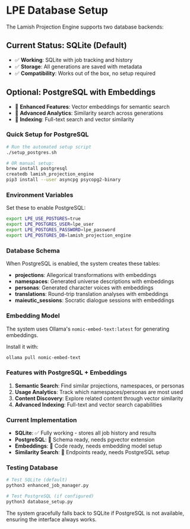 # LPE Database Setup

The Lamish Projection Engine supports two database backends:

## Current Status: SQLite (Default)
- ✅ **Working**: SQLite with job tracking and history
- ✅ **Storage**: All generations are saved with metadata
- ✅ **Compatibility**: Works out of the box, no setup required

## Optional: PostgreSQL with Embeddings
- 🚧 **Enhanced Features**: Vector embeddings for semantic search
- 🚧 **Advanced Analytics**: Similarity search across generations
- 🚧 **Indexing**: Full-text search and vector similarity

### Quick Setup for PostgreSQL

```bash
# Run the automated setup script
./setup_postgres.sh

# OR manual setup:
brew install postgresql
createdb lamish_projection_engine
pip3 install --user asyncpg psycopg2-binary
```

### Environment Variables

Set these to enable PostgreSQL:

```bash
export LPE_USE_POSTGRES=true
export LPE_POSTGRES_USER=lpe_user
export LPE_POSTGRES_PASSWORD=lpe_password
export LPE_POSTGRES_DB=lamish_projection_engine
```

### Database Schema

When PostgreSQL is enabled, the system creates these tables:

- **projections**: Allegorical transformations with embeddings
- **namespaces**: Generated universe descriptions with embeddings  
- **personas**: Generated character voices with embeddings
- **translations**: Round-trip translation analyses with embeddings
- **maieutic_sessions**: Socratic dialogue sessions with embeddings

### Embedding Model

The system uses Ollama's `nomic-embed-text:latest` for generating embeddings.

Install it with:
```bash
ollama pull nomic-embed-text
```

### Features with PostgreSQL + Embeddings

1. **Semantic Search**: Find similar projections, namespaces, or personas
2. **Usage Analytics**: Track which namespaces/personas are most used
3. **Content Discovery**: Explore related content through vector similarity
4. **Advanced Indexing**: Full-text and vector search capabilities

### Current Implementation

- **SQLite**: ✅ Fully working - stores all job history and results
- **PostgreSQL**: 🚧 Schema ready, needs pgvector extension
- **Embeddings**: 🚧 Code ready, needs embedding model setup
- **Similarity Search**: 🚧 Endpoints ready, needs PostgreSQL setup

### Testing Database

```bash
# Test SQLite (default)
python3 enhanced_job_manager.py

# Test PostgreSQL (if configured)
python3 database_setup.py
```

The system gracefully falls back to SQLite if PostgreSQL is not available, ensuring the interface always works.